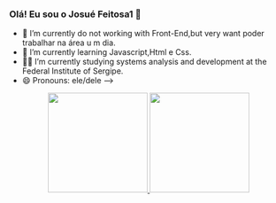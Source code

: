 ### Olá! Eu sou o Josué Feitosa1 👋

- 🔭 I’m currently do not working with Front-End,but very want  poder trabalhar na área u m dia. 
- 🌱 I’m currently learning Javascript,Html e Css.
- 👨‍🎓 I’m currently studying systems analysis and development at the Federal Institute of Sergipe.
- 😄 Pronouns: ele/dele
-->

<div align="center">
  <a href="https://github.com/joshtestes">
  <img height="180em" src="https://github-readme-stats.vercel.app/api?username=joshtestes&show_icons=true&theme=dark&include_all_commits=true&count_private=true"/>
  <img height="180em" src="https://github-readme-stats.vercel.app/api/top-langs/?username=joshtestes&layout=compact&langs_count=7&theme=dark"/>
</div>
